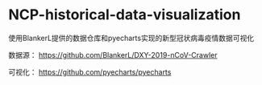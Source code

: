 # NCP-historical-data-visualization
使用BlankerL提供的数据仓库和pyecharts实现的新型冠状病毒疫情数据可视化

数据源：
https://github.com/BlankerL/DXY-2019-nCoV-Crawler

可视化：
https://github.com/pyecharts/pyecharts

